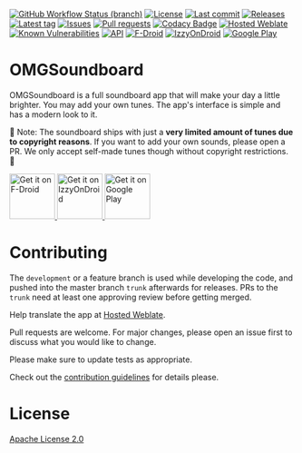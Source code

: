 [![GitHub Workflow Status (branch)](https://img.shields.io/github/workflow/status/OMGSoundboard/android-app/CI/development)](https://github.com/OMGSoundboard/android-app/actions)
[![License](https://img.shields.io/github/license/OMGSoundboard/android-app.svg)](https://github.com/OMGSoundboard/android-app/blob/trunk/LICENSE)
[![Last commit](https://img.shields.io/github/last-commit/OMGSoundboard/android-app.svg?style=flat)](https://github.com/OMGSoundboard/android-app/commits)
[![Releases](https://img.shields.io/github/downloads/OMGSoundboard/android-app/total.svg?style=flat)](https://github.com/OMGSoundboard/android-app/releases)
[![Latest tag](https://img.shields.io/github/tag/OMGSoundboard/android-app.svg?style=flat)](https://github.com/OMGSoundboard/android-app/tags)
[![Issues](https://img.shields.io/github/issues/OMGSoundboard/android-app.svg?style=flat)](https://github.com/OMGSoundboard/android-app/issues)
[![Pull requests](https://img.shields.io/github/issues-pr/OMGSoundboard/android-app.svg?style=flat)](https://github.com/OMGSoundboard/android-app/pulls)
[![Codacy Badge](https://app.codacy.com/project/badge/Grade/cf4e23c14476413ba023ad19653e7b32)](https://app.codacy.com/gh/OMGSoundboard/android-app/dashboard?utm_source=gh&utm_medium=referral&utm_content=&utm_campaign=Badge_grade)
[![Hosted Weblate](https://hosted.weblate.org/widgets/omgsoundboard/-/svg-badge.svg)](https://hosted.weblate.org/engage/omgsoundboard/)
[![Known Vulnerabilities](https://snyk.io/test/github/OMGSoundboard/android-app/badge.svg?targetFile=app%2Fbuild.gradle)](https://snyk.io/test/github/OMGSoundboard/android-app?targetFile=app%2Fbuild.gradle)
[![API](https://img.shields.io/badge/API-24%2B-brightgreen.svg?style=flat)](https://android-arsenal.com/api?level=24)
[![F-Droid](https://img.shields.io/f-droid/v/audio.omgsoundboard.svg)](https://f-droid.org/en/packages/audio.omgsoundboard/)
[![IzzyOnDroid](https://img.shields.io/endpoint?url=https://apt.izzysoft.de/fdroid/api/v1/shield/audio.omgsoundboard&label=IzzyOnDroid&cacheSeconds=86400)](https://apt.izzysoft.de/fdroid/index/apk/audio.omgsoundboard)
[![Google Play](https://badgen.net/badge/icon/googleplay?icon=googleplay&label)](https://play.google.com/store/apps/details?id=audio.omgsoundboard)

# OMGSoundboard

OMGSoundboard is a full soundboard app that will make your day a little brighter. You may add your own tunes. The app's interface is simple and has a modern look to it.

🎵 Note: The soundboard ships with just a __very limited amount of tunes due to copyright reasons__. If you want to add your own sounds, please open a PR. We only accept self-made tunes though without copyright restrictions. 🎵 

<a href="https://f-droid.org/packages/audio.omgsoundboard/">
    <img alt="Get it on F-Droid"
        height="80"
        src="https://user-images.githubusercontent.com/15004217/36919296-19b8524e-1e5d-11e8-8962-48463b1cec8a.png" />
        </a>
<a href="https://apt.izzysoft.de/fdroid/index/apk/audio.omgsoundboard">
    <img alt="Get it on IzzyOnDroid"
        height="80"
        src="https://github.com/user-attachments/assets/043055b8-5c91-4fdd-9c33-462c0054add9" />
        </a>
<a href="https://play.google.com/store/apps/details?id=audio.omgsoundboard">
    <img alt="Get it on Google Play"
        height="80"
        src="https://user-images.githubusercontent.com/15004217/36810046-fa306856-1cc9-11e8-808e-6eb8a81783c7.png" />
        </a>

# Contributing

The ```development``` or a feature branch is used while developing the code, and pushed into the master branch ```trunk``` afterwards for releases.
PRs to the ```trunk``` need at least one approving review before getting merged.

Help translate the app at [Hosted Weblate](https://hosted.weblate.org/engage/omgsoundboard/).

Pull requests are welcome. For major changes, please open an issue first to discuss what you would like to change.

Please make sure to update tests as appropriate.

Check out the [contribution guidelines](https://github.com/OMGSoundboard/android-app/blob/trunk/.github/CONTRIBUTING.md) for details please.

# License

[Apache License 2.0](https://www.apache.org/licenses/LICENSE-2.0)
